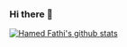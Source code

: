 ### Hi there 👋

[![Hamed Fathi's github stats](https://github-readme-stats.vercel.app/api?username=hamedfathi&show_icons=true)](https://hamedfathi.me)
